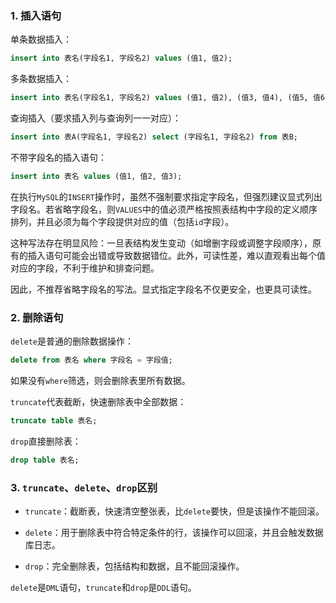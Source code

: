 ### 1. 插入语句

单条数据插入：

~~~ sql
insert into 表名(字段名1, 字段名2) values (值1, 值2);
~~~

多条数据插入：

~~~ sql
insert into 表名(字段名1, 字段名2) values (值1, 值2), (值3, 值4), (值5, 值6);
~~~

查询插入（要求插入列与查询列一一对应）：

~~~ sql
insert into 表A(字段名1, 字段名2) select (字段名1, 字段名2) from 表B;
~~~

不带字段名的插入语句：

```sql
insert into 表名 values (值1, 值2, 值3);
```

在执行`MySQL`的`INSERT`操作时，虽然不强制要求指定字段名，但强烈建议显式列出字段名。若省略字段名，则`VALUES`中的值必须严格按照表结构中字段的定义顺序排列，并且必须为每个字段提供对应的值（包括`id`字段）。

这种写法存在明显风险：一旦表结构发生变动（如增删字段或调整字段顺序），原有的插入语句可能会出错或导致数据错位。此外，可读性差，难以直观看出每个值对应的字段，不利于维护和排查问题。

因此，不推荐省略字段名的写法。显式指定字段名不仅更安全，也更具可读性。

### 2. 删除语句

`delete`是普通的删除数据操作：

~~~ sql
delete from 表名 where 字段名 = 字段值;
~~~

如果没有`where`筛选，则会删除表里所有数据。

`truncate`代表截断，快速删除表中全部数据：

~~~ sql
truncate table 表名;
~~~

`drop`直接删除表：

~~~ sql
drop table 表名;
~~~

### 3. `truncate`、`delete`、`drop`区别

- `truncate`：截断表，快速清空整张表，比`delete`要快，但是该操作不能回滚。

- `delete`：用于删除表中符合特定条件的行，该操作可以回滚，并且会触发数据库日志。

- `drop`：完全删除表，包括结构和数据，且不能回滚操作。

`delete`是`DML`语句，`truncate`和`drop`是`DDL`语句。